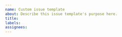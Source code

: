 ```yaml
---
name: Custom issue template
about: Describe this issue template's purpose here.
title:
labels:
assignees:
---
```


